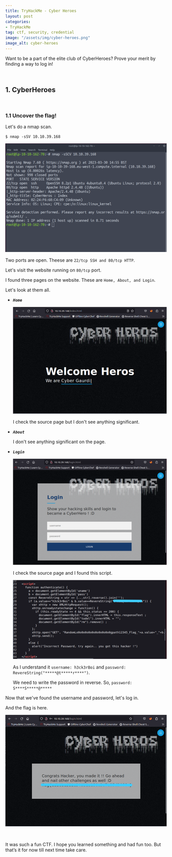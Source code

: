 ```yaml
---
title: TryHackMe - Cyber Heroes
layout: post
categories:
- TryHackMe
tag: ctf, security, credential
image: "/assets/img/cyber-heroes.png"
image_alt: cyber-heroes
---
```


Want to be a part of the elite club of CyberHeroes? Prove your merit by finding a way to log in!

<br>

## 1. CyberHeroes     

<br>


### 1.1 Uncover the flag!

Let's do a nmap scan.

```
$ nmap -sSV 10.10.39.168
```

![nmap](/assets/img/tryhackme/cyber-heroes/nmap.png)

Two ports are open. Theese are `22/tcp SSH and 80/tcp HTTP`. 

Let's visit the website running on `80/tcp` port. 

I found three pages on the website. These are `Home, About, and Login`.

Let's look at them all.

- _**`Home`**_ 

    ![home](/assets/img/tryhackme/cyber-heroes/home.png)

    I check the source page but I don't see anything significant.

- _**`About`**_ 

    I don't see anything significant on the page.

- _**`Login`**_ 

    ![login](/assets/img/tryhackme/cyber-heroes/login.png)

    I check the source page and I found this script.

    ![source](/assets/img/tryhackme/cyber-heroes/source.png)

    As I understand it `username: h3ck3rBoi` and `password: RevereString("*****@t*****r****")`.

    We need to write the password in reverse. So, `password: S****S*****@*****`

Now that we've found the username and password, let's log in.

And the flag is here.

![flag](/assets/img/tryhackme/cyber-heroes/flag.png)

<br>

It was such a fun CTF. I hope you learned something and had fun too. But that’s it for now till next time take care.

<br>
